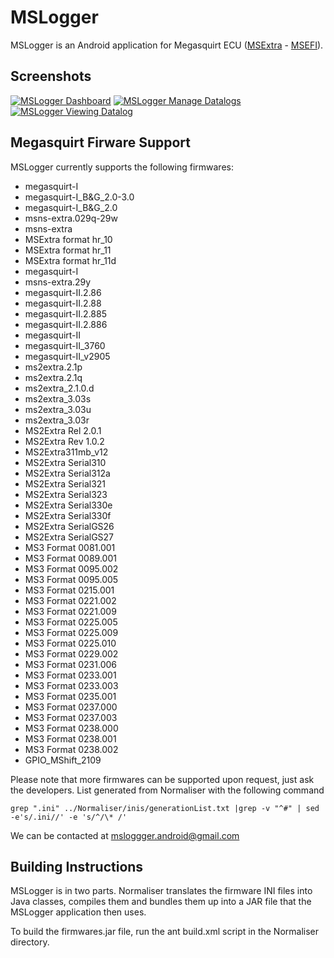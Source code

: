 MSLogger
===============================================
MSLogger is an Android application for Megasquirt ECU ([MSExtra](http://www.msextra.com) - [MSEFI](http://msefi.com)).

Screenshots
------------------------------------------------
[![MSLogger Dashboard](http://img21.imageshack.us/img21/115/device20120715192842.png)](http://img21.imageshack.us/img21/115/device20120715192842.png) [![MSLogger Manage Datalogs](http://img35.imageshack.us/img35/3928/device20120715192857.png)](http://img35.imageshack.us/img35/3928/device20120715192857.png)  [![MSLogger Viewing Datalog](http://img716.imageshack.us/img716/1856/device20120715192949.png)](http://img716.imageshack.us/img716/1856/device20120715192949.png)

Megasquirt Firware Support
------------------------------------------------
MSLogger currently supports the following firmwares:

* megasquirt-I
* megasquirt-I_B&G_2.0-3.0
* megasquirt-I_B&G_2.0
* msns-extra.029q-29w
* msns-extra
* MSExtra format hr_10
* MSExtra format hr_11
* MSExtra format hr_11d
* megasquirt-I
* msns-extra.29y
* megasquirt-II.2.86
* megasquirt-II.2.88
* megasquirt-II.2.885
* megasquirt-II.2.886
* megasquirt-II
* megasquirt-II_3760
* megasquirt-II_v2905
* ms2extra.2.1p
* ms2extra.2.1q
* ms2extra_2.1.0.d
* ms2extra_3.03s
* ms2extra_3.03u
* ms2extra_3.03r
* MS2Extra Rel 2.0.1
* MS2Extra Rev 1.0.2
* MS2Extra311mb_v12
* MS2Extra Serial310
* MS2Extra Serial312a
* MS2Extra Serial321
* MS2Extra Serial323
* MS2Extra Serial330e
* MS2Extra Serial330f
* MS2Extra SerialGS26
* MS2Extra SerialGS27
* MS3 Format 0081.001
* MS3 Format 0089.001
* MS3 Format 0095.002
* MS3 Format 0095.005
* MS3 Format 0215.001
* MS3 Format 0221.002
* MS3 Format 0221.009
* MS3 Format 0225.005
* MS3 Format 0225.009
* MS3 Format 0225.010
* MS3 Format 0229.002
* MS3 Format 0231.006
* MS3 Format 0233.001
* MS3 Format 0233.003
* MS3 Format 0235.001
* MS3 Format 0237.000
* MS3 Format 0237.003
* MS3 Format 0238.000
* MS3 Format 0238.001
* MS3 Format 0238.002
* GPIO_MShift_2109

Please note that more firmwares can be supported upon request, just ask the developers.  List generated from Normaliser with the following command 

    grep ".ini" ../Normaliser/inis/generationList.txt |grep -v "^#" | sed -e's/.ini//' -e 's/^/\* /'

We can be contacted at msloggger.android@gmail.com

Building Instructions
----------------------------------
MSLogger is in two parts.  Normaliser translates the firmware INI files into Java classes, compiles them and bundles them up
into a JAR file that the MSLogger application then uses.

To build the firmwares.jar file, run the ant build.xml script in the Normaliser directory.
  
